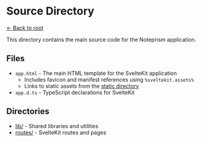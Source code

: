 # Source Directory

[← Back to root](../README.md)

This directory contains the main source code for the Noteprism application.

## Files
- `app.html` - The main HTML template for the SvelteKit application
  - Includes favicon and manifest references using `%sveltekit.assets%`
  - Links to static assets from the [static directory](../static/README.md)
- `app.d.ts` - TypeScript declarations for SvelteKit

## Directories
- [lib/](lib/README.md) - Shared libraries and utilities
- [routes/](routes/README.md) - SvelteKit routes and pages 